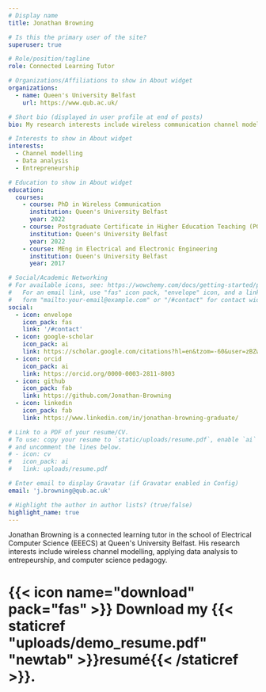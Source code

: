 ```yaml
---
# Display name
title: Jonathan Browning

# Is this the primary user of the site?
superuser: true

# Role/position/tagline
role: Connected Learning Tutor

# Organizations/Affiliations to show in About widget
organizations:
  - name: Queen's University Belfast
    url: https://www.qub.ac.uk/

# Short bio (displayed in user profile at end of posts)
bio: My research interests include wireless communication channel modelling, data analysis, and entrepreneurship.

# Interests to show in About widget
interests:
  - Channel modelling
  - Data analysis
  - Entrepreneurship

# Education to show in About widget
education:
  courses:
    - course: PhD in Wireless Communication
      institution: Queen's University Belfast
      year: 2022
    - course: Postgraduate Certificate in Higher Education Teaching (PGCHET)
      institution: Queen's University Belfast
      year: 2022
    - course: MEng in Electrical and Electronic Engineering
      institution: Queen's University Belfast
      year: 2017

# Social/Academic Networking
# For available icons, see: https://wowchemy.com/docs/getting-started/page-builder/#icons
#   For an email link, use "fas" icon pack, "envelope" icon, and a link in the
#   form "mailto:your-email@example.com" or "/#contact" for contact widget.
social:
  - icon: envelope
    icon_pack: fas
    link: '/#contact'
  - icon: google-scholar
    icon_pack: ai
    link: https://scholar.google.com/citations?hl=en&tzom=-60&user=zBZwzLkAAAAJ
  - icon: orcid
    icon_pack: ai
    link: https://orcid.org/0000-0003-2811-8003
  - icon: github
    icon_pack: fab
    link: https://github.com/Jonathan-Browning
  - icon: linkedin
    icon_pack: fab
    link: https://www.linkedin.com/in/jonathan-browning-graduate/

# Link to a PDF of your resume/CV.
# To use: copy your resume to `static/uploads/resume.pdf`, enable `ai` icons in `params.toml`,
# and uncomment the lines below.
# - icon: cv
#   icon_pack: ai
#   link: uploads/resume.pdf

# Enter email to display Gravatar (if Gravatar enabled in Config)
email: 'j.browning@qub.ac.uk'

# Highlight the author in author lists? (true/false)
highlight_name: true
---
```


Jonathan Browning is a connected learning tutor in the school of Electrical Computer Science (EEECS) at Queen's University Belfast. His research interests include wireless channel modelling, applying data analysis to entrepeurship, and computer science pedagogy.

# {{< icon name="download" pack="fas" >}} Download my {{< staticref "uploads/demo_resume.pdf" "newtab" >}}resumé{{< /staticref >}}.
